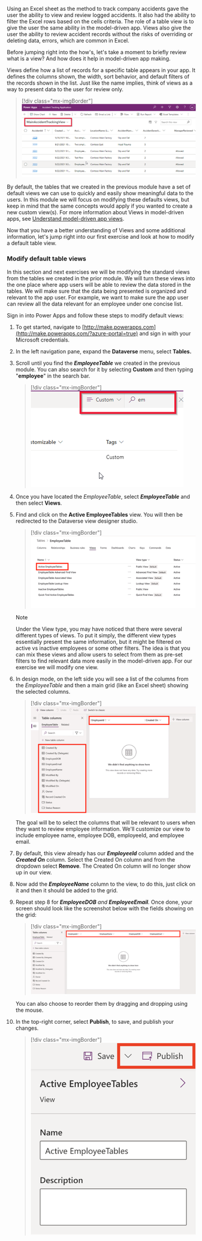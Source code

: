 Using an Excel sheet as the method to track company accidents gave the user the ability to view and review logged accidents. It also had the ability to filter the Excel rows based on the cells criteria. The role of a table view is to give the user the same ability in the model-driven app. Views also give the user the ability to review accident records without the risks of overriding or deleting data, errors, which are common in Excel.

Before jumping right into the how's, let's take a moment to briefly review what is a view? And how does it help in model-driven app making.

Views define how a list of records for a specific table appears in your app. It defines the columns shown, the width, sort behavior, and default filters of the records shown in the list. Just like the name implies, think of views as a way to present data to the user for review only.

> [!div class="mx-imgBorder"]
> [![Screenshot showing sample view of the accident tracking table.](../media/1-accident-table.png)](../media/1-accident-table.png#lightbox)

By default, the tables that we created in the previous module have a set of default views we can use to quickly and easily show meaningful data to the users. In this module we will focus on modifying these defaults views, but keep in mind that the same concepts would apply if you wanted to create a new custom view(s). For more information about Views in model-driven apps, see [Understand model-driven app views](/powerapps/maker/model-driven-apps/create-edit-views/?azure-portal=true).

Now that you have a better understanding of Views and some additional information, let's jump right into our first exercise and look at how to modify a default table view.

### Modify default table views

In this section and next exercises we will be modifying the standard views from the tables we created in the prior module. We will turn these views into the one place where app users will be able to review the data stored in the tables. We will make sure that the data being presented is organized and relevant to the app user. For example, we want to make sure the app user can review all the data relevant for an employee under one concise list.

Sign in into Power Apps and follow these steps to modify default views:

1. To get started, navigate to [http://make.powerapps.com](http://make.powerapps.com/?azure-portal=true) and sign in with your Microsoft credentials.

1. In the left navigation pane, expand the **Dataverse** menu, select **Tables.**

1. Scroll until you find the ***EmployeeTable*** we created in the previous module. You can also search for it by selecting **Custom** and then typing "**employee**" in the search bar.

    > [!div class="mx-imgBorder"]
    > [![Screenshot of the filter and find a search bar in Dataverse.](../media/2-custom.png)](../media/2-custom.png#lightbox)

1. Once you have located the *EmployeeTable*, select ***EmployeeTable*** and then select **Views**.

1. Find and click on the **Active EmployeeTables** view. You will then be redirected to the Dataverse view designer studio.

    > [!div class="mx-imgBorder"]
    > [![Screenshot of Employee table view with Active Employee Tables highlighted.](../media/3-active-tables.png)](../media/3-active-tables.png#lightbox)

    > [!NOTE]
    > Under the View type, you may have noticed that there were several different types of views. To put it simply, the different view types essentially present the same information, but it might be filtered on active vs inactive employees or some other filters. The idea is that you can mix these views and allow users to select from them as pre-set filters to find relevant data more easily in the model-driven app. For our exercise we will modify one view.

1. In design mode, on the left side you will see a list of the columns from the *EmployeeTable* and then a main grid (like an Excel sheet) showing the selected columns.

    > [!div class="mx-imgBorder"]
    > [![Screenshot of the left navigation pane showing columns from the Employee Table.](../media/4-design-mode.png)](../media/4-design-mode.png#lightbox)

    The goal will be to select the columns that will be relevant to users when they want to review employee information. We'll customize our view to include employee name, employee DOB, employeeId, and employee email.

1. By default, this view already has our ***EmployeeId*** column added and the ***Created On*** column. Select the Created On column and from the dropdown select **Remove**. The Created On column will no longer show up in our view.

1. Now add the ***EmployeeName*** column to the view, to do this, just click on it and then it should be added to the grid.

1. Repeat step 8 for ***EmployeeDOB** and **EmployeeEmail**.* Once done, your screen should look like the screenshot below with the fields showing on the grid:

    > [!div class="mx-imgBorder"]
    > [![Screenshot of table fields highlighted in the top navigation bar.](../media/5-employee-fields.png)](../media/5-employee-fields.png#lightbox)

    You can also choose to reorder them by dragging and dropping using the mouse.

1. In the top-right corner, select **Publish**, to save, and publish your changes.

    > [!div class="mx-imgBorder"]
    > [![Screenshot of the publish option highlighted.](../media/6-publish.png)](../media/6-publish.png#lightbox)
